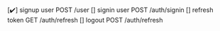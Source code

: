 [✔️] signup user POST /user
[] signin user POST /auth/signin
[] refresh token GET /auth/refresh
[] logout POST /auth/refresh
